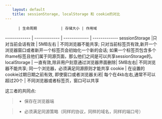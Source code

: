 ```yaml
---
　　layout: default
　　title: sessionStorage, localStorage 和 cookie的对比
---
```


          | 生命周期           | 存储大小 | 作用域
------------- | ------------- | ------------- | -------------
  sessionStorage |只对当前会话有效 | 5MB左右 | 不同浏览器不能共享; 只对当前标签页有效,新开一个浏览器窗口或者新开一个标签页会初始化一个新的会话; 如果一个标签页包含多个iframe标签且他们属于同源页面，那么他们之间是可以共享sessionStorage的。
  localStorage | 一直有效,除非用户刻意通过浏览器界面删除| 5MB左右| 不同浏览器不能共享; 同一个浏览器，必须满足同源原则才能共享
  cookie | 在设置的cookie过期日期之前有效, 即使窗口或者浏览器关闭| 每个在4kb左右,通常不可以超过20个 | 不同浏览器或者标签页，窗口可以共享
  
  这三者的共同点:
  
  > - 保存在浏览器端
 
  > - 必须满足同源策略（同样的协议，同样的域名，同样的端口号）


